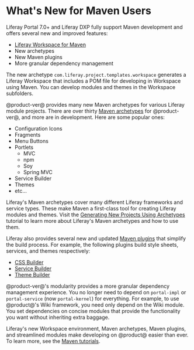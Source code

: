 # What's New for Maven Users [](id=whats-new-for-maven-users)

Liferay Portal 7.0+ and Liferay DXP fully support Maven development and offers
several new and improved features: 

- [Liferay Workspace for Maven](/develop/tutorials/-/knowledge_base/7-1/maven-workspace)
- New archetypes
- New Maven plugins
- More granular dependency management

The new archetype `com.liferay.project.templates.workspace` generates a Liferay
Workspace that includes a POM file for developing in Workspace using Maven. You
can develop modules and themes in the Workspace subfolders. 

@product-ver@ provides many new Maven archetypes for various Liferay module
projects. There are over thirty
[Maven archetypes](/develop/reference/-/knowledge_base/7-1/project-templates)
for @product-ver@, and more are in development. Here are some popular ones:

- Configuration Icons
- Fragments
- Menu Buttons
- Portlets
    - MVC
    - npm
    - Soy
    - Spring MVC
- Service Builder
- Themes
- etc...

Liferay's Maven archetypes cover many different Liferay frameworks and
service types. These make Maven a first-class tool for creating Liferay modules
and themes. Visit the 
[Generating New Projects Using Archetypes](/develop/tutorials/-/knowledge_base/7-1/generating-new-projects-using-archetypes)
tutorial to learn more about Liferay's Maven archetypes and how to use them.

Liferay also provides several new and updated 
[Maven plugins](/develop/reference/-/knowledge_base/7-1/maven) that simplify the
build process. For example, the following plugins build style sheets, services,
and themes respectively:

- [CSS Builder](/develop/tutorials/-/knowledge_base/7-1/compiling-sass-files-in-a-maven-project)
- [Service Builder](/develop/tutorials/-/knowledge_base/7-1/using-service-builder-in-a-maven-project)
- [Theme Builder](/develop/tutorials/-/knowledge_base/7-1/building-themes-in-a-maven-project)

@product-ver@'s modularity provides a more granular dependency management
experience. You no longer need to depend on `portal-impl` or `portal-service`
(now `portal-kernel`) for everything. For example, to use @product@'s Wiki
framework, you need only depend on the Wiki module. You set dependencies on
concise modules that provide the functionality you want without inheriting extra
baggage.

Liferay's new Workspace environment, Maven archetypes, Maven plugins, and
streamlined modules make developing on @product@ easier than ever. To learn
more, see the 
[Maven tutorials](/develop/tutorials/-/knowledge_base/7-1/maven).
